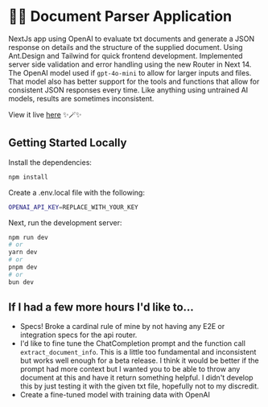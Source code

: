 # 📄✨ Document Parser Application
NextJs app using OpenAI to evaluate txt documents and generate a JSON response on details and the structure of the supplied document. Using Ant.Design and Tailwind for quick frontend development. Implemented server side validation and error handling using the new Router in Next 14. The OpenAI model used if `gpt-4o-mini` to allow for larger inputs and files. That model also has better support for the tools and functions that allow for consistent JSON responses every time. Like anything using untrained AI models, results are sometimes inconsistent.

View it live [here](https://document.raygun-playground.com/) ✨🪄✨


## Getting Started Locally
Install the dependencies:
```bash
npm install
```

Create a .env.local file with the following:
```bash
OPENAI_API_KEY=REPLACE_WITH_YOUR_KEY
```

Next, run the development server:

```bash
npm run dev
# or
yarn dev
# or
pnpm dev
# or
bun dev
```

## If I had a few more hours I'd like to...
- Specs! Broke a cardinal rule of mine by not having any E2E or integration specs for the api router.
- I'd like to fine tune the ChatCompletion prompt and the function call `extract_document_info`. This is a little too fundamental and inconsistent but works well enough for a beta release. I think it would be better if the prompt had more context but I wanted you to be able to throw any document at this and have it return something helpful. I didn't develop this by just testing it with the given txt file, hopefully not to my discredit.
- Create a fine-tuned model with training data with OpenAI
